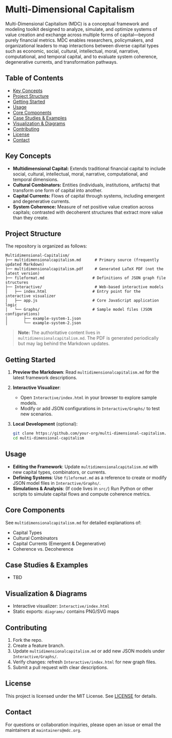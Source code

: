 # Multi-Dimensional Capitalism

Multi-Dimensional Capitalism (MDC) is a conceptual framework and modeling toolkit designed to analyze, simulate, and optimize systems of value creation and exchange across multiple forms of capital—beyond purely financial metrics. MDC enables researchers, policymakers, and organizational leaders to map interactions between diverse capital types such as economic, social, cultural, intellectual, moral, narrative, computational, and temporal capital, and to evaluate system coherence, degenerative currents, and transformation pathways.

## Table of Contents

* [Key Concepts](#key-concepts)
* [Project Structure](#project-structure)
* [Getting Started](#getting-started)
* [Usage](#usage)
* [Core Components](#core-components)
* [Case Studies & Examples](#case-studies--examples)
* [Visualization & Diagrams](#visualization--diagrams)
* [Contributing](#contributing)
* [License](#license)
* [Contact](#contact)

## Key Concepts

* **Multidimensional Capital:** Extends traditional financial capital to include social, cultural, intellectual, moral, narrative, computational, and temporal dimensions.
* **Cultural Combinators:** Entities (individuals, institutions, artifacts) that transform one form of capital into another.
* **Capital Currents:** Flows of capital through systems, including emergent and degenerative currents.
* **System Coherence:** Measure of net positive value creation across capitals; contrasted with decoherent structures that extract more value than they create.

## Project Structure

The repository is organized as follows:

```
Multidimensional-Capitalism/
├── multidimensionalcapitalism.md      # Primary source (frequently updated Markdown)
├── multidimensionalcapitalism.pdf     # Generated LaTeX PDF (not the latest version)
├── fileformat.md                     # Definitions of JSON graph file structures
├── Interactive/                       # Web-based interactive models
│   ├── index.html                    # Entry point for the interactive visualizer
│   ├── app.js                        # Core JavaScript application logic
│   └── Graphs/                       # Sample model files (JSON configurations)
│       ├── example-system-1.json
│       └── example-system-2.json
```

> **Note:** The authoritative content lives in `multidimensionalcapitalism.md`. The PDF is generated periodically but may lag behind the Markdown updates.

## Getting Started

1. **Preview the Markdown**: Read `multidimensionalcapitalism.md` for the latest framework descriptions.
2. **Interactive Visualizer**:

   * Open `Interactive/index.html` in your browser to explore sample models.
   * Modify or add JSON configurations in `Interactive/Graphs/` to test new scenarios.
3. **Local Development** (optional):

   ```bash
   git clone https://github.com/your-org/multi-dimensional-capitalism.git
   cd multi-dimensional-capitalism
   ```

## Usage

* **Editing the Framework**: Update `multidimensionalcapitalism.md` with new capital types, combinators, or currents.
* **Defining Systems**: Use `fileformat.md` as a reference to create or modify JSON model files in `Interactive/Graphs/`.
* **Simulations & Analysis**: (If code lives in `src/`) Run Python or other scripts to simulate capital flows and compute coherence metrics.

## Core Components

See `multidimensionalcapitalism.md` for detailed explanations of:

* Capital Types
* Cultural Combinators
* Capital Currents (Emergent & Degenerative)
* Coherence vs. Decoherence

## Case Studies & Examples 
* TBD


## Visualization & Diagrams

* Interactive visualizer: `Interactive/index.html`
* Static exports: `diagrams/` contains PNG/SVG maps

## Contributing

1. Fork the repo.
2. Create a feature branch.
3. Update `multidimensionalcapitalism.md` or add new JSON models under `Interactive/Graphs/`.
4. Verify changes: refresh `Interactive/index.html` for new graph files.
5. Submit a pull request with clear descriptions.

## License

This project is licensed under the MIT License. See [LICENSE](LICENSE) for details.

## Contact

For questions or collaboration inquiries, please open an issue or email the maintainers at `maintainers@mdc.org`.
